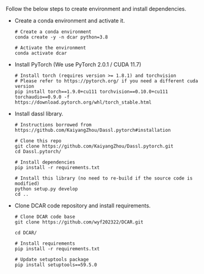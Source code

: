 Follow the below steps to create environment and install dependencies.

- Create a conda environment and activate it.

  ```
  # Create a conda environment
  conda create -y -n dcar python=3.8

  # Activate the environment
  conda activate dcar
  ```

- Install PyTorch (We use PyTorch 2.0.1 / CUDA 11.7)
  
  ```
  # Install torch (requires version >= 1.8.1) and torchvision
  # Please refer to https://pytorch.org/ if you need a different cuda version
  pip install torch==1.9.0+cu111 torchvision==0.10.0+cu111 torchaudio==0.9.0 -f https://download.pytorch.org/whl/torch_stable.html
  ```
- Install dassl library.

  ```
  # Instructions borrowed from https://github.com/KaiyangZhou/Dassl.pytorch#installation
  
  # Clone this repo
  git clone https://github.com/KaiyangZhou/Dassl.pytorch.git
  cd Dassl.pytorch/

  # Install dependencies
  pip install -r requirements.txt

  # Install this library (no need to re-build if the source code is modified)
  python setup.py develop
  cd ..
  ```
- Clone DCAR code repository and install requirements.
  ```
  # Clone DCAR code base
  git clone https://github.com/wyf202322/DCAR.git
  
  cd DCAR/
  
  # Install requirements
  pip install -r requirements.txt
  
  # Update setuptools package 
  pip install setuptools==59.5.0
  ```
